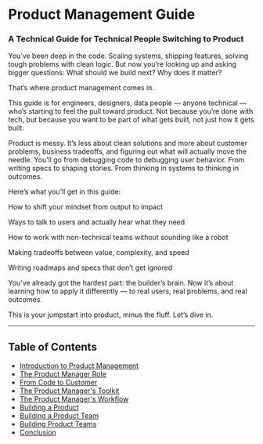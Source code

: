 # Product Management Guide
### A Technical Guide for Technical People Switching to Product

You’ve been deep in the code. Scaling systems, shipping features, solving tough problems with clean logic. But now you’re looking up and asking bigger questions:
What should we build next?
Why does it matter?

That’s where product management comes in.

This guide is for engineers, designers, data people — anyone technical — who’s starting to feel the pull toward product. Not because you’re done with tech, but because you want to be part of what gets built, not just how it gets built.

Product is messy. It’s less about clean solutions and more about customer problems, business tradeoffs, and figuring out what will actually move the needle. You’ll go from debugging code to debugging user behavior. From writing specs to shaping stories. From thinking in systems to thinking in outcomes.

Here’s what you’ll get in this guide:

How to shift your mindset from output to impact

Ways to talk to users and actually hear what they need

How to work with non-technical teams without sounding like a robot

Making tradeoffs between value, complexity, and speed

Writing roadmaps and specs that don’t get ignored

You’ve already got the hardest part: the builder’s brain. Now it’s about learning how to apply it differently — to real users, real problems, and real outcomes.

This is your jumpstart into product, minus the fluff.
Let’s dive in.

--- 

## Table of Contents

- [Introduction to Product Management](#introduction)
- [The Product Manager Role](#product-manager-role)
- [From Code to Customer](#product-manager-role)
- [The Product Manager's Toolkit](#product-manager-role)
- [The Product Manager's Workflow](#product-manager-role)
- [Building a Product](#product-manager-role)
- [Building a Product Team](#product-manager-role)
- [Building Product Teams](#product-manager-role)
- [Conclusion](#conclusion)
